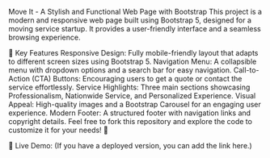 Move It - A Stylish and Functional Web Page with Bootstrap
This project is a modern and responsive web page built using Bootstrap 5, designed for a moving service startup. It provides a user-friendly interface and a seamless browsing experience.

🚀 Key Features
Responsive Design: Fully mobile-friendly layout that adapts to different screen sizes using Bootstrap 5.
Navigation Menu: A collapsible menu with dropdown options and a search bar for easy navigation.
Call-to-Action (CTA) Buttons: Encouraging users to get a quote or contact the service effortlessly.
Service Highlights: Three main sections showcasing Professionalism, Nationwide Service, and Personalized Experience.
Visual Appeal: High-quality images and a Bootstrap Carousel for an engaging user experience.
Modern Footer: A structured footer with navigation links and copyright details.
Feel free to fork this repository and explore the code to customize it for your needs! 🎯

🔗 Live Demo: (If you have a deployed version, you can add the link here.)
